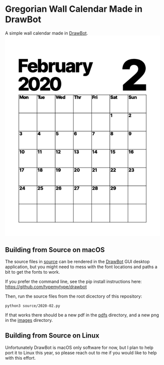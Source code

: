 # Gregorian Wall Calendar Made in DrawBot
A simple wall calendar made in [DrawBot](http://www.drawbot.com/).
<img src ="https://github.com/eliheuer/gregorian-wall-calendar/blob/master/images/2020-02.png?raw=true" />
## Building from Source on macOS
The source files in [source](source) can be rendered in the [DrawBot](http://www.drawbot.com/) GUI desktop application, but you might need to mess with the font locations and paths a bit to get the fonts to work.

If you prefer the command line, see the pip install instructions here: https://github.com/typemytype/drawbot

Then, run the source files from the root dicectory of this repository:
```
python3 source/2020-02.py
```
If that works there should be a new pdf in the [pdfs](pdfs) directory, and a new png in the [images](images) directory.

## Building from Source on Linux
Unfortunately DrawBot is macOS only software for now, but I plan to help port it to Linux this year, so please reach out to me if you would like to help with this effort.
